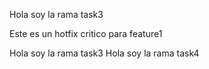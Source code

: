 
Hola soy la rama task3

Este es un hotfix critico para feature1

Hola soy la rama task3
Hola soy la rama task4
